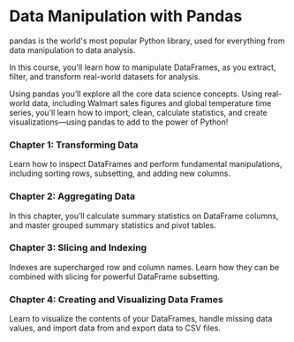 # Data Manipulation with Pandas

pandas is the world's most popular Python library, used for everything from data manipulation to data analysis. 

In this course, you'll learn how to manipulate DataFrames, as you extract, filter, and transform real-world datasets for analysis.

Using pandas you’ll explore all the core data science concepts.
Using real-world data, including Walmart sales figures and global temperature time series, you’ll learn how to import, clean, calculate statistics, and create visualizations—using pandas to add to the power of Python!

### Chapter 1: Transforming Data
Learn how to inspect DataFrames and perform fundamental manipulations, including sorting rows, subsetting, and adding new columns.

### Chapter 2: Aggregating Data
In this chapter, you’ll calculate summary statistics on DataFrame columns, and master grouped summary statistics and pivot tables.

### Chapter 3: Slicing and Indexing
Indexes are supercharged row and column names. Learn how they can be combined with slicing for powerful DataFrame subsetting.

### Chapter 4: Creating and Visualizing Data Frames
Learn to visualize the contents of your DataFrames, handle missing data values, and import data from and export data to CSV files.
 
